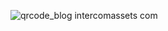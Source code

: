 ![qrcode_blog intercomassets com](https://github.com/user-attachments/assets/f448adc5-8bf2-4b69-ae9e-07b4441d1d03)
